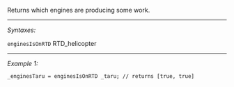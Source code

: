 Returns which engines are producing some work.


---
*Syntaxes:*

`enginesIsOnRTD` RTD_helicopter

---
*Example 1:*

```sqf
_enginesTaru = enginesIsOnRTD _taru; // returns [true, true]
```
